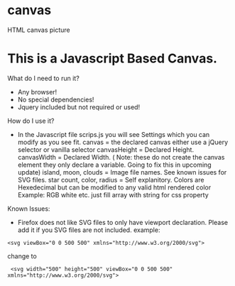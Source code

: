 # canvas
HTML canvas picture

# This is a Javascript Based Canvas.
What do I need to run it?  
- Any browser!  
- No special dependencies!
- Jquery included but not required or used!

How do I use it?  
 - In the Javascript file scrips.js you will see Settings which you can modify as you see fit.
 canvas = the declared canvas either use a jQuery selector or vanilla selector
 canvasHeight = Declared Height.
 canvasWidth = Declared Width. ( Note: these do not create the canvas element they only 
        declare a variable. Going to fix this in upcoming update)
 island, moon, clouds = Image file names. See known issues for SVG files.
 star count, color, radius = Self explanitory. Colors are Hexedecimal but can be 
 modified to any valid html rendered color Example: RGB white etc. just fill array with string for css property
 
 Known Issues:
 - Firefox does not like SVG files to only have viewport declaration. Please add it if you SVG files are not included. 
 example:

 `<svg viewBox="0 0 500 500" xmlns="http://www.w3.org/2000/svg">`

 change to
```
 <svg width="500" height="500" viewBox="0 0 500 500" xmlns="http://www.w3.org/2000/svg">
```
